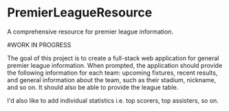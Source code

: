 # PremierLeagueResource

A comprehensive resource for premier league information.

#WORK IN PROGRESS

The goal of this project is to create a full-stack web application for general premier league information. When prompted, the application should provide the following information for each team: upcoming fixtures, recent results, and general information about the team, such as their stadium, nickname, and so on. It should also be able to provide the league table.

I'd also like to add individual statistics i.e. top scorers, top assisters, so on.

